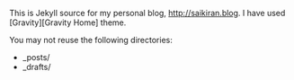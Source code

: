 
This is Jekyll source for my personal blog, http://saikiran.blog.
I have used [Gravity][Gravity Home] theme.

You may not reuse the following directories:
* _posts/
* _drafts/


